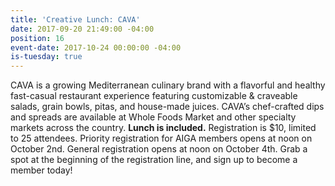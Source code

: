 ```yaml
---
title: 'Creative Lunch: CAVA'
date: 2017-09-20 21:49:00 -04:00
position: 16
event-date: 2017-10-24 00:00:00 -04:00
is-tuesday: true
---
```


CAVA is a growing Mediterranean culinary brand with a flavorful and healthy fast-casual restaurant experience featuring customizable &amp; craveable salads, grain bowls, pitas, and house-made juices. CAVA’s chef-crafted dips and spreads are available at Whole Foods Market and other specialty markets across the country. 
**Lunch is included.** Registration is $10, limited to 25 attendees. Priority registration for AIGA members opens at noon on October 2nd. General registration opens at noon on October 4th. Grab a spot at the beginning of the registration line, and sign up to become a member today!